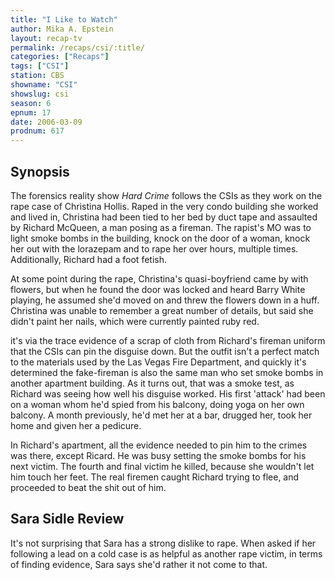 ```yaml
---
title: "I Like to Watch"
author: Mika A. Epstein
layout: recap-tv
permalink: /recaps/csi/:title/
categories: ["Recaps"]
tags: ["CSI"]
station: CBS
showname: "CSI"
showslug: csi
season: 6
epnum: 17
date: 2006-03-09
prodnum: 617  
---
```


## Synopsis

The forensics reality show _Hard Crime_ follows the CSIs as they work on the rape case of Christina Hollis. Raped in the very condo building she worked and lived in, Christina had been tied to her bed by duct tape and assaulted by Richard McQueen, a man posing as a fireman. The rapist's MO was to light smoke bombs in the building, knock on the door of a woman, knock her out with the lorazepam and to rape her over hours, multiple times. Additionally, Richard had a foot fetish.

At some point during the rape, Christina's quasi-boyfriend came by with flowers, but when he found the door was locked and heard Barry White playing, he assumed she'd moved on and threw the flowers down in a huff.  
Christina was unable to remember a great number of details, but said she didn't paint her nails, which were currently painted ruby red.

it's via the trace evidence of a scrap of cloth from Richard's fireman uniform that the CSIs can pin the disguise down. But the outfit isn't a perfect match to the materials used by the Las Vegas Fire Department, and quickly it's determined the fake-fireman is also the same man who set smoke bombs in another apartment building. As it turns out, that was a smoke test, as Richard was seeing how well his disguise worked. His first 'attack' had been on a woman whom he'd spied from his balcony, doing yoga on her own balcony. A month previously, he'd met her at a bar, drugged her, took her home and given her a pedicure.

In Richard's apartment, all the evidence needed to pin him to the crimes was there, except Ricard. He was busy setting the smoke bombs for his next victim. The fourth and final victim he killed, because she wouldn't let him touch her feet. The real firemen caught Richard trying to flee, and proceeded to beat the shit out of him.

## Sara Sidle Review

It's not surprising that Sara has a strong dislike to rape. When asked if her following a lead on a cold case is as helpful as another rape victim, in terms of finding evidence, Sara says she'd rather it not come to that.